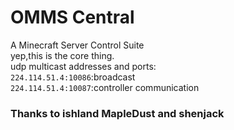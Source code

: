 # OMMS Central
A Minecraft Server Control Suite  
yep,this is the core thing.   
udp multicast addresses and ports:  
    `224.114.51.4:10086`:broadcast  
    `224.114.51.4:10087`:controller communication    
### Thanks to ishland MapleDust and shenjack
